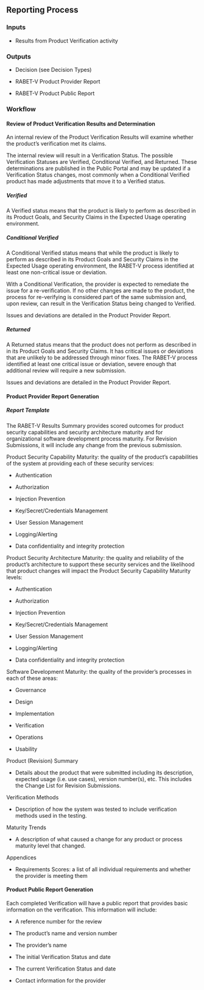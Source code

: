 ## Reporting Process

### Inputs

  - Results from Product Verification activity

### Outputs

  - Decision (see Decision Types)

  - RABET-V Product Provider Report

  - RABET-V Product Public Report

### Workflow

#### Review of Product Verification Results and Determination

An internal review of the Product Verification Results will examine whether the product’s verification met its claims.

The internal review will result in a Verification Status. The possible Verification Statuses are Verified, Conditional Verified, and Returned. These determinations are published in the Public Portal and may be updated if a Verification Status changes, most commonly when a Conditional Verified product has made adjustments that move it to a Verified status.

##### Verified

A Verified status means that the product is likely to perform as described in its Product Goals, and Security Claims in the Expected Usage operating environment.

##### Conditional Verified

A Conditional Verified status means that while the product is likely to perform as described in its Product Goals and Security Claims in the Expected Usage operating environment, the RABET-V process identified at least one non-critical issue or deviation.

With a Conditional Verification, the provider is expected to remediate the issue for a re-verification. If no other changes are made to the product, the process for re-verifying is considered part of the same submission and, upon review, can result in the Verification Status being changed to Verified.

Issues and deviations are detailed in the Product Provider Report.

##### Returned

A Returned status means that the product does not perform as described in in its Product Goals and Security Claims. It has critical issues or deviations that are unlikely to be addressed through minor fixes. The RABET-V process identified at least one critical issue or deviation, severe enough that additional review will require a new submission.

Issues and deviations are detailed in the Product Provider Report.

#### Product Provider Report Generation

##### Report Template

The RABET-V Results Summary provides scored outcomes for product security capabilities and security architecture maturity and for organizational software development process maturity. For Revision Submissions, it will include any change from the previous submission.

Product Security Capability Maturity: the quality of the product’s capabilities of the system at providing each of these security services:

  - Authentication

  - Authorization

  - Injection Prevention

  - Key/Secret/Credentials Management

  - User Session Management

  - Logging/Alerting

  - Data confidentiality and integrity protection

Product Security Architecture Maturity: the quality and reliability of the product’s architecture to support these security services and the likelihood that product changes will impact the Product Security Capability Maturity levels:

  - Authentication

  - Authorization

  - Injection Prevention

  - Key/Secret/Credentials Management

  - User Session Management

  - Logging/Alerting

  - Data confidentiality and integrity protection

Software Development Maturity: the quality of the provider’s processes in each of these areas:

  - Governance

  - Design

  - Implementation

  - Verification

  - Operations

  - Usability

Product (Revision) Summary

  - Details about the product that were submitted including its description, expected usage (i.e. use cases), version number(s), etc. This includes the Change List for Revision Submissions.

Verification Methods

  - Description of how the system was tested to include verification methods used in the testing.

Maturity Trends

  - A description of what caused a change for any product or process maturity level that changed.

Appendices

  - Requirements Scores: a list of all individual requirements and whether the provider is meeting them

#### Product Public Report Generation

Each completed Verification will have a public report that provides basic information on the verification. This information will include:

  - A reference number for the review

  - The product’s name and version number

  - The provider’s name

  - The initial Verification Status and date

  - The current Verification Status and date

  - Contact information for the provider
